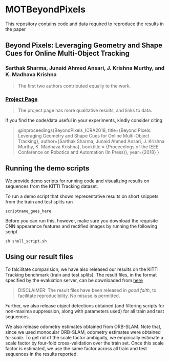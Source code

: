 # MOTBeyondPixels

This repository contains code and data required to reproduce the results in the paper

## Beyond Pixels: Leveraging Geometry and Shape Cues for Online Multi-Object Tracking
### Sarthak Sharma, Junaid Ahmed Ansari, J. Krishna Murthy, and K. Madhava Krishna
> The first two authors contributed equally to the work.

### [Project Page](https://junaidcs032.github.io/Geometry_ObjectShape_MOT/)
> The project page has more qualitative results, and links to data.

If you find the code/data useful in your experiments, kindly consider citing

> @inproceedings{BeyondPixels_ICRA2018,
>   title={Beyond Pixels: Leveraging Geometry and Shape Cues for Online Multi-Object Tracking},
>   author={Sarthak Sharma, Junaid Ahmed Ansari, J. Krishna Murthy, K. Madhava Krishna},
>   booktitle = {Proceedings of the IEEE Conference on Robotics and Automation (In Press)},
>   year={2018}
> }


## Running the demo scripts

We provide demo scripts for running code and visualizing results on sequences from the KITTI Tracking dataset.

To run a demo script that shows representative results on short snippets from the train and test splits run

```
scriptname_goes_here
```

Before you can run this, however, make sure you download the requisite CNN appearance features and rectified images by running the following script
```
sh shell_script.sh
```

## Using our result files

To falcilitate comparision, we have also released our results on the KITTI Tracking benchmark (train and test splits). The result files, in the format specified by the evaluation server, can be downloaded from [here](http://link.goes.here.com)

> DISCLAIMER: The result files have been released *in good faith*, to facilitate reproducibility.
> No misuse is permitted.

Further, we also release object detections obtained (and filtering scripts for non-maxima suppression, along with parameters used) for all train and test sequences.

We also release odometry estimates obtained from ORB-SLAM. Note that, since we used monocular ORB-SLAM, odometry estimates were obtained *to-scale*. To get rid of the scale factor ambiguity, we empirically estimate a scale factor by four-fold cross-validation over the train set. Once this scale factor is estimated, we use the same factor across all train and test sequences in the results reported.
